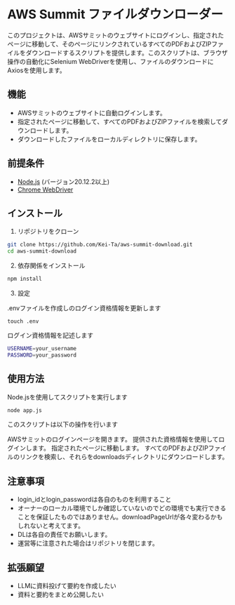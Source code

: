 # AWS Summit ファイルダウンローダー

このプロジェクトは、AWSサミットのウェブサイトにログインし、指定されたページに移動して、そのページにリンクされているすべてのPDFおよびZIPファイルをダウンロードするスクリプトを提供します。このスクリプトは、ブラウザ操作の自動化にSelenium WebDriverを使用し、ファイルのダウンロードにAxiosを使用します。

## 機能

- AWSサミットのウェブサイトに自動ログインします。
- 指定されたページに移動して、すべてのPDFおよびZIPファイルを検索してダウンロードします。
- ダウンロードしたファイルをローカルディレクトリに保存します。

## 前提条件

- [Node.js](https://nodejs.org/) (バージョン20.12.2以上)
- [Chrome WebDriver](https://sites.google.com/a/chromium.org/chromedriver/downloads)

## インストール

1. リポジトリをクローン
```bash
git clone https://github.com/Kei-Ta/aws-summit-download.git
cd aws-summit-download
```
2. 依存関係をインストール
```bash
npm install
```
3. 設定

.envファイルを作成しのログイン資格情報を更新します
```
touch .env
```
ログイン資格情報を記述します
```bash
USERNAME=your_username
PASSWORD=your_password
```
## 使用方法
Node.jsを使用してスクリプトを実行します
```bash
node app.js
```
このスクリプトは以下の操作を行います

AWSサミットのログインページを開きます。
提供された資格情報を使用してログインします。
指定されたページに移動します。
すべてのPDFおよびZIPファイルのリンクを検索し、それらをdownloadsディレクトリにダウンロードします。

## 注意事項
- login_idとlogin_passwordは各自のものを利用すること
- オーナーのローカル環境でしか確認していないのでどの環境でも実行できることを保証したものではありません。downloadPageUrlが各々変わるかもしれないと考えてます。
- DLは各自の責任でお願いします。
- 運営等に注意された場合はリポジトリを閉じます。

## 拡張願望
- LLMに資料投げて要約を作成したい
- 資料と要約をまとめ公開したい
